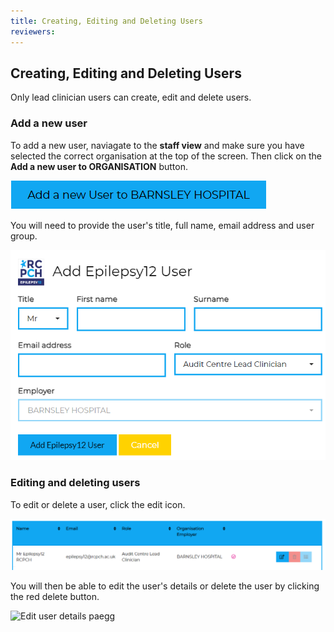 ```yaml
---
title: Creating, Editing and Deleting Users
reviewers: 
---
```


## Creating, Editing and Deleting Users

Only lead clinician users can create, edit and delete users. 

### Add a new user

To add a new user, naviagate to the **staff view** and make sure you have selected the correct organisation at the top of the screen. Then click on the **Add a new user to ORGANISATION** button. 

![Add new user button](../_assets/_images/add-new-user.PNG)

You will need to provide the user's title, full name, email address and user group. 

![Add new user page](../_assets/_images/add-new-user-page-edited.png)

### Editing and deleting users

To edit or delete a user, click the edit icon. 

![Example user](../_assets/_images/user-list.PNG)

You will then be able to edit the user's details or delete the user by clicking the red delete button. 

![Edit user details paegg](../_assets/_images/edit-user/PNG)
